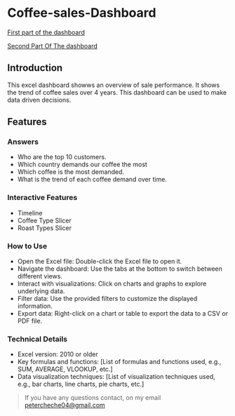 # Coffee-sales-Dashboard


[First part of the dashboard](https://drive.google.com/file/d/1aakNVgOfbJ61wJZabLPorel3xwcDXM5N/view?usp=sharing)

[Second Part Of The dashboard](https://drive.google.com/file/d/1C1ByAMkOfqr8xn3E9OnpYeAwNnpkAZAe/view?usp=drive_link)



## Introduction

<p> This excel dashboard showws an overview of sale performance. It shows the trend of coffee sales over 4 years. This dashboard can be used to make data driven decisions.</p>

## Features

### Answers
- Who are the top 10 customers.
- Which country demands our coffee the most
- Which coffee is the most demanded.
- What is the trend of each coffee demand over time.

### Interactive Features
- Timeline
- Coffee Type Slicer
- Roast Types Slicer

### How to Use
- Open the Excel file: Double-click the Excel file to open it.
- Navigate the dashboard: Use the tabs at the bottom to switch between different views.
- Interact with visualizations: Click on charts and graphs to explore underlying data.
- Filter data: Use the provided filters to customize the displayed information.
- Export data: Right-click on a chart or table to export the data to a CSV or PDF file.


  
### Technical Details
- Excel version: 2010 or older
- Key formulas and functions: [List of formulas and functions used, e.g., SUM, AVERAGE, VLOOKUP, etc.]
- Data visualization techniques: [List of visualization techniques used, e.g., bar charts, line charts, pie charts, etc.]

> If you have any questions contact, on my email petercheche04@gmail.com


